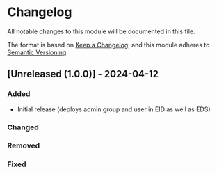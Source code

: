 # Changelog
All notable changes to this module will be documented in this file.
 
The format is based on [Keep a Changelog](https://keepachangelog.com/en/1.1.0/),
and this module adheres to [Semantic Versioning](https://semver.org/spec/v2.0.0.html).
 
## [Unreleased (1.0.0)] - 2024-04-12
 
### Added
 
- Initial release (deploys admin group and user in EID as well as EDS)
 
### Changed
 
### Removed
 
### Fixed
